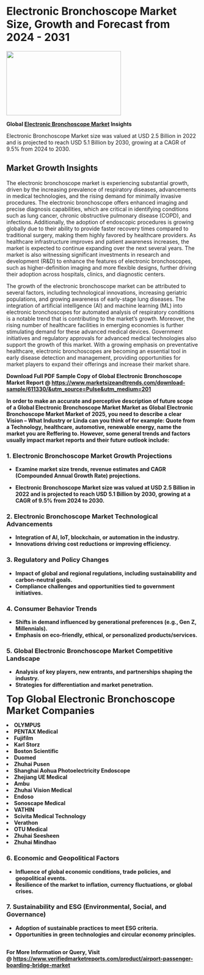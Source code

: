 <H1>Electronic Bronchoscope Market Size, Growth and Forecast from 2024 - 2031</H1><img class="aligncenter size-medium wp-image-584254" src="https://thirdeyenews.in/wp-content/uploads/2024/09/Global-Market-Research-300x168.jpeg" alt="" width="300" height="168" /><p><strong>Global&nbsp;<a href="https://www.marketsizeandtrends.com/download-sample/611330/&amp;utm_source=Pulse&amp;utm_medium=201">Electronic Bronchoscope Market</a> Insights</strong></p><p>Electronic Bronchoscope Market size was valued at USD 2.5 Billion in 2022 and is projected to reach USD 5.1 Billion by 2030, growing at a CAGR of 9.5% from 2024 to 2030.</p><p><h2>Market Growth Insights</h2> <p>The electronic bronchoscope market is experiencing substantial growth, driven by the increasing prevalence of respiratory diseases, advancements in medical technologies, and the rising demand for minimally invasive procedures. The electronic bronchoscope offers enhanced imaging and precise diagnosis capabilities, which are critical in identifying conditions such as lung cancer, chronic obstructive pulmonary disease (COPD), and infections. Additionally, the adoption of endoscopic procedures is growing globally due to their ability to provide faster recovery times compared to traditional surgery, making them highly favored by healthcare providers. As healthcare infrastructure improves and patient awareness increases, the market is expected to continue expanding over the next several years. The market is also witnessing significant investments in research and development (R&D) to enhance the features of electronic bronchoscopes, such as higher-definition imaging and more flexible designs, further driving their adoption across hospitals, clinics, and diagnostic centers.</p> <p><strong></strong></p> <p>The growth of the electronic bronchoscope market can be attributed to several factors, including technological innovations, increasing geriatric populations, and growing awareness of early-stage lung diseases. The integration of artificial intelligence (AI) and machine learning (ML) into electronic bronchoscopes for automated analysis of respiratory conditions is a notable trend that is contributing to the market’s growth. Moreover, the rising number of healthcare facilities in emerging economies is further stimulating demand for these advanced medical devices. Government initiatives and regulatory approvals for advanced medical technologies also support the growth of this market. With a growing emphasis on preventative healthcare, electronic bronchoscopes are becoming an essential tool in early disease detection and management, providing opportunities for market players to expand their offerings and increase their market share. <p><strong></p><p><span class=""><strong>Download Full PDF Sample Copy of Global Electronic Bronchoscope Market Report</strong> @ <a href="https://www.marketsizeandtrends.com/download-sample/611330/&amp;utm_source=Pulse&amp;utm_medium=201" target="_blank">https://www.marketsizeandtrends.com/download-sample/611330/&amp;utm_source=Pulse&amp;utm_medium=201</a></span></p><p>In order to make an accurate and perceptive description of future scope of a Global&nbsp;Electronic Bronchoscope Market Market as Global&nbsp;Electronic Bronchoscope Market Market of 2025, you need to describe a clear Vision &ndash; What Industry or Linda can you think of for example: Quote from a Technology, healthcare, automotive, renewable energy, name the market you are Reffering to. However, some general trends and factors usually impact market reports and their future outlook include:</p><h3>1.&nbsp;<strong>Electronic Bronchoscope Market Growth Projections</strong></h3><ul><li>Examine market size trends, revenue estimates and CAGR (Compounded Annual Growth Rate) projections.</li><li><p>Electronic Bronchoscope Market size was valued at USD 2.5 Billion in 2022 and is projected to reach USD 5.1 Billion by 2030, growing at a CAGR of 9.5% from 2024 to 2030.</p></li></ul><h3>2.&nbsp;<strong>Electronic Bronchoscope Market Technological Advancements</strong></h3><ul><li>Integration of AI, IoT, blockchain, or automation in the industry.</li><li>Innovations driving cost reductions or improving efficiency.</li></ul><h3>3.&nbsp;<strong>Regulatory and Policy Changes</strong></h3><ul><li>Impact of global and regional regulations, including sustainability and carbon-neutral goals.</li><li>Compliance challenges and opportunities tied to government initiatives.</li></ul><h3>4.&nbsp;<strong>Consumer Behavior Trends</strong></h3><ul><li>Shifts in demand influenced by generational preferences (e.g., Gen Z, Millennials).</li><li>Emphasis on eco-friendly, ethical, or personalized products/services.</li></ul><h3>5.&nbsp;<strong>Global Electronic Bronchoscope Market Competitive Landscape</strong></h3><ul><li>Analysis of key players, new entrants, and partnerships shaping the industry.</li><li>Strategies for differentiation and market penetration.</li></ul><p data-pm-slice="1 1 []"><span style="color: inherit; font-family: inherit; font-size: 25px;">Top Global Electronic Bronchoscope Market Companies</span></p><div class="" data-test-id=""><p><li>OLYMPUS</li><li> PENTAX Medical</li><li> Fujifilm</li><li> Karl Storz</li><li> Boston Scientific</li><li> Duomed</li><li> Zhuhai Pusen</li><li> Shanghai Aohua Photoelectricity Endoscope</li><li> Zhejiang UE Medical</li><li> Ambu</li><li> Zhuhai Vision Medical</li><li> Endoso</li><li> Sonoscape Medical</li><li> VATHIN</li><li> Scivita Medical Technology</li><li> Verathon</li><li> OTU Medical</li><li> Zhuhai Seesheen</li><li> Zhuhai Mindhao</li></p></div><h3>6.&nbsp;<strong>Economic and Geopolitical Factors</strong></h3><ul><li>Influence of global economic conditions, trade policies, and geopolitical events.</li><li>Resilience of the market to inflation, currency fluctuations, or global crises.</li></ul><h3>7.&nbsp;<strong>Sustainability and ESG (Environmental, Social, and Governance)</strong></h3><ul><li>Adoption of sustainable practices to meet ESG criteria.</li><li>Opportunities in green technologies and circular economy principles.</li></ul><h2><strong style="font-size: 14px;">For More Information or Query, Visit @&nbsp;</strong><a style="background-color: #ffffff; font-size: 14px;" href="https://www.marketsizeandtrends.com/report/electronic-bronchoscope-market/" target="_blank">https://www.verifiedmarketreports.com/product/airport-passenger-boarding-bridge-market</a></h2>